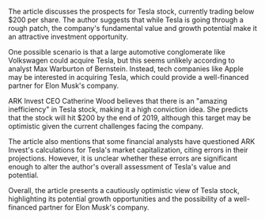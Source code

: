 The article discusses the prospects for Tesla stock, currently trading below $200 per share. The author suggests that while Tesla is going through a rough patch, the company's fundamental value and growth potential make it an attractive investment opportunity.

One possible scenario is that a large automotive conglomerate like Volkswagen could acquire Tesla, but this seems unlikely according to analyst Max Warburton of Bernstein. Instead, tech companies like Apple may be interested in acquiring Tesla, which could provide a well-financed partner for Elon Musk's company.

ARK Invest CEO Catherine Wood believes that there is an "amazing inefficiency" in Tesla stock, making it a high conviction idea. She predicts that the stock will hit $200 by the end of 2019, although this target may be optimistic given the current challenges facing the company.

The article also mentions that some financial analysts have questioned ARK Invest's calculations for Tesla's market capitalization, citing errors in their projections. However, it is unclear whether these errors are significant enough to alter the author's overall assessment of Tesla's value and potential.

Overall, the article presents a cautiously optimistic view of Tesla stock, highlighting its potential growth opportunities and the possibility of a well-financed partner for Elon Musk's company.